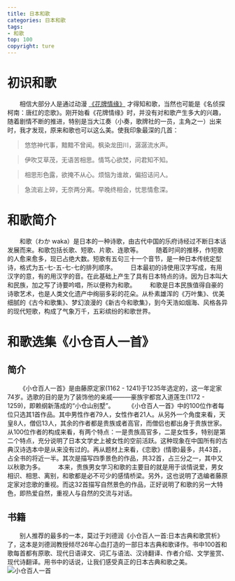 ```yaml
---
title: 日本和歌
categories: 日本和歌
tags:
- 和歌
top: 100
copyright: ture
---
```


# 初识和歌
&emsp;&emsp;相信大部分人是通过动漫 [《花牌情缘》](https://www.bilibili.com/bangumi/media/md616#detail) 才得知和歌，当然也可能是《名侦探柯南：唐红的恋歌》。刚开始看《花牌情缘》时，并没有对和歌产生多大的兴趣，随着剧情不断的推进，特别是当大江奏（小奏，歌牌社的一员，主角之一）出来时，我才发现，原来和歌也可以这么美。使我印象最深的几首：
> 悠悠神代事，黯黯不曾闻。枫染龙田川，潺潺流水声。

> 伊吹艾草茂，无语苦相思。情笃心欲焚，问君知不知。

> 相思形色露，欲掩不从心。烦恼为谁故，偏招诘问人。

> 急流岩上碎，无奈两分离。早晚终相会，忧思情愈深。
<!-- more -->
# 和歌简介
&emsp;&emsp;和歌（わか waka）是日本的一种诗歌，由古代中国的乐府诗经过不断日本话发展而来。和歌包括长歌、短歌、片歌、连歌等。
&emsp;&emsp;随着时间的推移，作短歌的人愈来愈多，现已占绝大数。短歌有五句三十一个音节，是一种日本传统定型诗，格式为五-七-五-七-七的排列顺序。
&emsp;&emsp;日本最初的诗使用汉字写成，有用汉字的意，有的用汉字的音。在此基础上产生了具有日本特点的诗。因为日本叫大和民族，加之写了诗要吟唱，所以便称为和歌。
&emsp;&emsp;和歌是日本民族值得自豪的诗歌艺术，也是人类文化遗产中绚丽多彩的花朵。从朴素雄浑的《万叶集》、优美细腻的《古今和歌集》、梦幻浪漫的《新古今和歌集》，到今天浩如烟海、风格各异的现代短歌，构成了气象万千，五彩缤纷的和歌世界。

# 和歌选集《小仓百人一首》
## 简介
&emsp;&emsp;《小仓百人一首》是由藤原定家(1162 - 1241)于1235年选定的，这一年定家74岁。选歌的目的是为了装饰他的亲戚———豪族宇都宫入道莲生(1172 - 1259)，即赖纲新落成的“小仓山别墅”。
&emsp;&emsp;《小仓百人一首》中的100位作者每位只选其1首作品。其中男性作者79人，女性作者21人。从另外一个角度来看，天皇8人，僧侣13人，其余的作者都是贵族或者高官，而僧侣也都出身于贵族世家。从100位作者的构成来看，有两个特点：一是贵族高官多，二是女性多，特别是第二个特点，充分说明了日本文学史上被女性的空前活跃。这种现象在中国所有的古典汉诗选本中是从来没有过的。再从题材上来看，《恋歌》(情歌)最多，共43首，占全书的将近一半。其次是描写四季景色的作品，共32首，占三分之一，其中又以秋歌为多。
&emsp;&emsp;本来，贵族男女学习和歌的主要目的就是用于谈情说爱，男女相识、相思、离别，和歌都是必不可少的感情桥梁。另外，这也说明了选编者藤原定家对恋歌的重视。而这32首描写自然景色的作品，正好说明了和歌的另一大特色，即热爱自然，重视人与自然的交流与对话。
## 书籍
&emsp;&emsp;别人推荐的最多的一本，莫过于刘德润《小仓百人一首:日本古典和歌赏析》了，这本是刘德润教授倾尽26年心血打造的一部日本古典和歌译作。书中100首和歌每首都有原歌、现代日语译文、词汇与语法、汉诗翻译、作者介绍、文学鉴赏、现代诗翻译。用书中的话说，让我们感受真正的日本古典和歌之美。
![](https://ws1.sinaimg.cn/large/749c46aagy1fw9ag49vinj20ba0gb7hu.jpg '小仓百人一首')